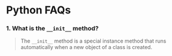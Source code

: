 # Python FAQs

### 1. What is the `__init__` method?
> The `__init__` method is a special instance method that runs automatically when a new object of a class is created.


